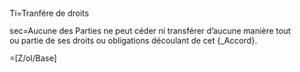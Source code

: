 Ti=Tranfére de droits

sec=Aucune des Parties ne peut céder ni transférer d’aucune manière tout ou partie de ses droits ou obligations découlant de cet {_Accord}.

=[Z/ol/Base]